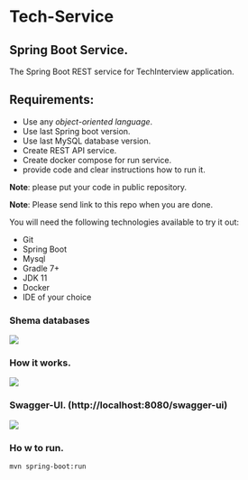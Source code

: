 # Tech-Service
## Spring Boot Service.

The Spring Boot REST service for TechInterview application.

## Requirements:

- Use any *object-oriented language*.
- Use last Spring boot version.
- Use last MySQL database version.
- Create REST API service.
- Create docker compose for run service.
- provide code and clear instructions how to run it.

**Note**: please put your code in public repository.

**Note**: Please send link to this repo when you are done.

You will need the following technologies available to try it out:

* Git
* Spring Boot
* Mysql
* Gradle 7+
* JDK 11
* Docker
* IDE of your choice

### Shema databases
![](https://b.radikal.ru/b43/2201/c7/42937f257f3b.png)

### How it works.
![](https://c.radikal.ru/c18/2201/cb/3b4fa47b379e.png)

### Swagger-UI. (http://localhost:8080/swagger-ui)
![](https://a.radikal.ru/a10/2202/bf/a53ef00c184a.png)

### Ho w to run.

```mvn spring-boot:run ```

![]()

![]()

![]()
